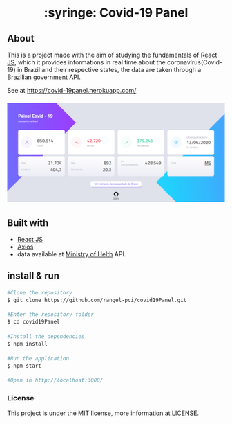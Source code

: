 <h1 align="center">:syringe: Covid-19 Panel</h1>

<h2>About</h2>

This is a project made with the aim of studying the fundamentals of <a href="https://reactjs.org/" target="_blank">React JS</a>, which it provides informations in real time about the coronavírus(Covid-19) in Brazil and their respective states, the data are taken through a Brazilian government API.

See at https://covid-19panel.herokuapp.com/

<h6 align="center"><kbd><img src="https://github.com/rangel-pci/covid19Panel/blob/master/src/img/Screenshot.png" /></kbd></h6>

<h2>Built with</h2>

- <a href="https://reactjs.org/" target="_blank">React JS</a>
- <a href="https://github.com/axios/axios" target="_blank">Axios</a>
- data available at <a href="https://saude.gov.br/">Ministry of Helth</a> API.

<h2>install & run</h2>

```bash
#Clone the repository
$ git clone https://github.com/rangel-pci/covid19Panel.git

#Enter the repository folder
$ cd covid19Panel

#Install the dependencies
$ npm install

#Run the application
$ npm start

#Open in http://localhost:3000/
```
<h3>License</h3>

This project is under the MIT license, more information at <a href="https://github.com/rangel-pci/covid19Panel/blob/master/LICENSE">LICENSE</a>.
